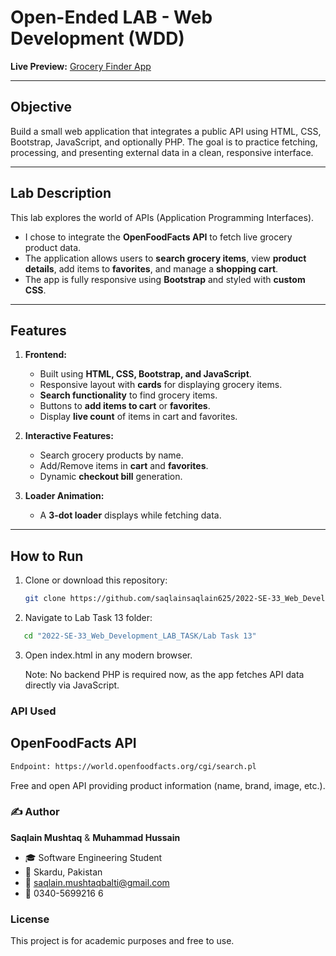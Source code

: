 # Open-Ended LAB - Web Development (WDD)  

**Live Preview:** [Grocery Finder App](https://saqlainsaqlain625.github.io/2022-SE-33_Web_Development_LAB_TASK/Lab%20Task%2013/index.html)

---

## Objective
Build a small web application that integrates a public API using HTML, CSS, Bootstrap, JavaScript, and optionally PHP. The goal is to practice fetching, processing, and presenting external data in a clean, responsive interface.

---

## Lab Description
This lab explores the world of APIs (Application Programming Interfaces).  

- I chose to integrate the **OpenFoodFacts API** to fetch live grocery product data.  
- The application allows users to **search grocery items**, view **product details**, add items to **favorites**, and manage a **shopping cart**.  
- The app is fully responsive using **Bootstrap** and styled with **custom CSS**.  

---

## Features

1. **Frontend:**
   - Built using **HTML, CSS, Bootstrap, and JavaScript**.
   - Responsive layout with **cards** for displaying grocery items.
   - **Search functionality** to find grocery items.
   - Buttons to **add items to cart** or **favorites**.
   - Display **live count** of items in cart and favorites.

2. **Interactive Features:**
   - Search grocery products by name.
   - Add/Remove items in **cart** and **favorites**.
   - Dynamic **checkout bill** generation.

3. **Loader Animation:**
   - A **3-dot loader** displays while fetching data.

---

## How to Run

1. Clone or download this repository:
   ```bash
   git clone https://github.com/saqlainsaqlain625/2022-SE-33_Web_Development_LAB_TASK.git
   ```
   
2. Navigate to Lab Task 13 folder:
 ```bash
    cd "2022-SE-33_Web_Development_LAB_TASK/Lab Task 13"
  ```

3. Open index.html in any modern browser.

     Note: No backend PHP is required now, as the app fetches API data directly via JavaScript.

### API Used

## OpenFoodFacts API
 ```bash
Endpoint: https://world.openfoodfacts.org/cgi/search.pl
```
Free and open API providing product information (name, brand, image, etc.).



### ✍️ Author

**Saqlain Mushtaq** & **Muhammad Hussain**

- 🎓 Software Engineering Student  
- 📍 Skardu, Pakistan  
- 📧 [saqlain.mushtaqbalti@gmail.com](mailto:saqlain.mushtaqbalti@gmail.com)  
- 📱 0340-5699216  6

### License

This project is for academic purposes and free to use.
